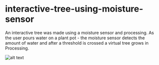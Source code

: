 # interactive-tree-using-moisture-sensor

An interactive tree was made using a moisture sensor and processing. As the user pours water on a plant pot - the moisture sensor detects the amount of water and after a threshold is crossed a virtual tree grows in Processing.

![alt text](https://github.com/hasibzunair/interactive-tree-using-moisture-sensor/blob/master/treegen.PNG)
